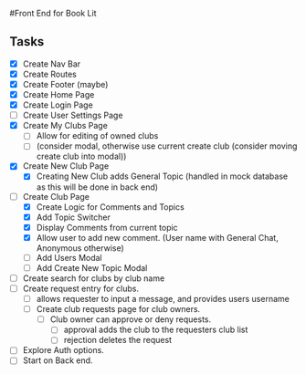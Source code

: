 #Front End for Book Lit

## Tasks

- [x] Create Nav Bar
- [x] Create Routes
- [x] Create Footer (maybe)
- [x] Create Home Page
- [x] Create Login Page
- [ ] Create User Settings Page
- [x] Create My Clubs Page
  - [ ] Allow for editing of owned clubs
  - [ ] (consider modal, otherwise use current create club (consider moving create club into modal))
- [x] Create New Club Page
  - [x] Creating New Club adds General Topic (handled in mock database as this will be done in back end)
- [ ] Create Club Page
  - [x] Create Logic for Comments and Topics
  - [x] Add Topic Switcher
  - [x] Display Comments from current topic
  - [x] Allow user to add new comment. (User name with General Chat, Anonymous otherwise)
  - [ ] Add Users Modal
  - [ ] Add Create New Topic Modal
- [ ] Create search for clubs by club name
- [ ] Create request entry for clubs. 
  - [ ] allows requester to input a message, and provides users username
  - [ ] Create club requests page for club owners. 
    - [ ] Club owner can approve or deny requests. 
      - [ ] approval adds the club to the requesters club list
      - [ ] rejection deletes the request 
- [ ] Explore Auth options. 
- [ ] Start on Back end. 
